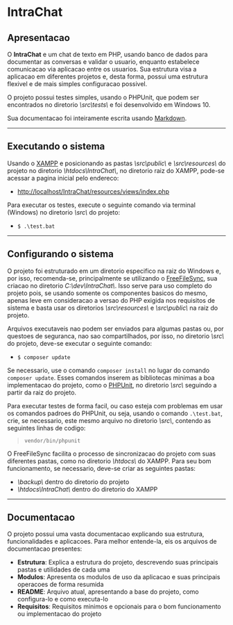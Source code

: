 # IntraChat

## Apresentacao

O **IntraChat** e um chat de texto em PHP, usando banco de dados para documentar as conversas e validar o usuario, enquanto estabelece comunicacao via aplicacao entre os usuarios. Sua estrutura visa a aplicacao em diferentes projetos e, desta forma, possui uma estrutura flexivel e de mais simples configuracao possivel.

O projeto possui testes simples, usando o PHPUnit, que podem ser encontrados no diretorio _\\src\\tests\\_ e foi desenvolvido em Windows 10.

Sua documentacao foi inteiramente escrita usando [Markdown](https://markdownguide.org).

-----

## Executando o sistema

Usando o [XAMPP](https://www.apachefriends.org) e posicionando as pastas _\\src\\public\\_ e _\\src\\resources\\_ do projeto no diretorio _\\htdocs\\IntraChat\\_, no diretorio raiz do XAMPP, pode-se acessar a pagina inicial pelo endereco:

- <http://localhost/IntraChat/resources/views/index.php>

Para executar os testes, execute o seguinte comando via terminal (Windows) no diretorio _\\src\\_ do projeto:

- ``$ .\test.bat``

-----

## Configurando o sistema

O projeto foi estruturado em um diretorio especifico na raiz do Windows e, por isso, recomenda-se, principalmente se utilizando o [FreeFileSync](https://freefilesync.org), sua criacao no diretorio _C:\\dev\\IntraChat\\_. Isso serve para uso completo do projeto pois, se usando somente os componentes basicos do mesmo, apenas leve em consideracao a versao do PHP exigida nos requisitos de sistema e basta usar os diretorios _\\src\\resources\\_ e _\\src\\public\\_ na raiz do projeto.

Arquivos executaveis nao podem ser enviados para algumas pastas ou, por questoes de seguranca, nao sao compartilhados, por isso, no diretorio _\\src\\_ do projeto, deve-se executar o seguinte comando:

- ``$ composer update``

Se necessario, use o comando ``composer install`` no lugar do comando ``composer update``. Esses comandos inserem as bibliotecas minimas a boa implementacao do projeto, como o [PHPUnit](https://phpunit.de), no diretorio _\\src\\_ seguindo a partir da raiz do projeto.

Para executar testes de forma facil, ou caso esteja com problemas em usar os comandos padroes do PHPUnit, ou seja, usando o comando ``.\test.bat``, crie, se necessario, este mesmo arquivo no diretorio _\\src\\_, contendo as seguintes linhas de codigo:

> ``vendor/bin/phpunit``

O FreeFileSync facilita o processo de sincronizacao do projeto com suas diferentes pastas, como no diretorio _\\htdocs\\_ do XAMPP. Para seu bom funcionamento, se necessario, deve-se criar as seguintes pastas:

- _\\backup\\_ dentro do diretorio do projeto
- _\\htdocs\\IntraChat\\_ dentro do diretorio do XAMPP

-----

## Documentacao

O projeto possui uma vasta documentacao explicando sua estrutura, funcionalidades e aplicacoes. Para melhor entende-la, eis os arquivos de documentacao presentes:

- **Estrutura**: Explica a estrutura do projeto, descrevendo suas principais pastas e utilidades de cada uma
- **Modulos**: Apresenta os modulos de uso da aplicacao e suas principais operacoes de forma resumida
- **README**: Arquivo atual, apresentando a base do projeto, como configura-lo e como executa-lo
- **Requisitos**: Requisitos minimos e opcionais para o bom funcionamento ou implementacao do projeto